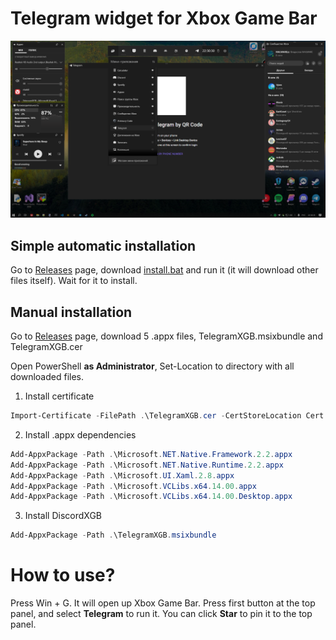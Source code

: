 # Telegram widget for Xbox Game Bar
![Preview](preview.png)
## Simple automatic installation
Go to [Releases](https://github.com/ImMALWARE/TelegramXGB/releases/latest) page, download [install.bat](https://github.com/ImMALWARE/TelegramXGB/releases/download/1.0/install.bat) and run it (it will download other files itself). Wait for it to install.
## Manual installation
Go to [Releases](https://github.com/ImMALWARE/TelegramXGB/releases/latest) page, download 5 .appx files, TelegramXGB.msixbundle and TelegramXGB.cer

Open PowerShell **as Administrator**, Set-Location to directory with all downloaded files.

1. Install certificate
```powershell
Import-Certificate -FilePath .\TelegramXGB.cer -CertStoreLocation Cert:\LocalMachine\TrustedPeople
```
2. Install .appx dependencies
```powershell
Add-AppxPackage -Path .\Microsoft.NET.Native.Framework.2.2.appx
Add-AppxPackage -Path .\Microsoft.NET.Native.Runtime.2.2.appx
Add-AppxPackage -Path .\Microsoft.UI.Xaml.2.8.appx
Add-AppxPackage -Path .\Microsoft.VCLibs.x64.14.00.appx
Add-AppxPackage -Path .\Microsoft.VCLibs.x64.14.00.Desktop.appx
```
3. Install DiscordXGB
```powershell
Add-AppxPackage -Path .\TelegramXGB.msixbundle
```
# How to use?
Press Win + G. It will open up Xbox Game Bar. Press first button at the top panel, and select **Telegram** to run it. You can click **Star** to pin it to the top panel.